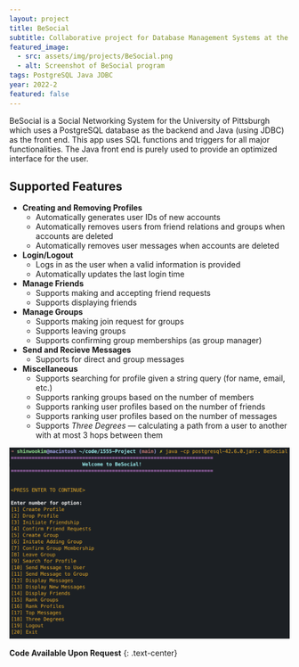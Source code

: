 ```yaml
---
layout: project
title: BeSocial
subtitle: Collaborative project for Database Management Systems at the University of Pittsburgh
featured_image:
  - src: assets/img/projects/BeSocial.png
  - alt: Screenshot of BeSocial program
tags: PostgreSQL Java JDBC
year: 2022-2
featured: false
---
```


BeSocial is a Social Networking System for the University of Pittsburgh which uses a PostgreSQL database as the backend and Java (using JDBC) as the front end. This app uses SQL functions and triggers for all major functionalities. The Java front end is purely used to provide an optimized interface for the user.

## Supported Features
- **Creating and Removing Profiles**
  - Automatically generates user IDs of new accounts
  - Automatically removes users from friend relations and groups when accounts are deleted
  - Automatically removes user messages when accounts are deleted 
- **Login/Logout**
  - Logs in as the user when a valid information is provided
  - Automatically updates the last login time
- **Manage Friends**
  - Supports making and accepting friend requests
  - Supports displaying friends
- **Manage Groups**
  - Supports making join request for groups
  - Supports leaving groups
  - Supports confirming group memberships (as group manager)
- **Send and Recieve Messages**
  - Supports for direct and group messages
- **Miscellaneous**
  - Supports searching for profile given a string query (for name, email, etc.)
  - Supports ranking groups based on the number of members
  - Supports ranking user profiles based on the number of friends
  - Supports ranking user profiles based on the number of messages
  - Supports *Three Degrees* — calculating a path from a user to another with at most 3 hops between them

[![Screenshot of the BeSocial App](../assets/img/projects/BeSocial.png)](../assets/img/projects/BeSocial.png)

**Code Available Upon Request**
{: .text-center}